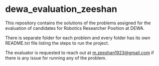 # dewa_evaluation_zeeshan

This repository contains the solutions of the problems assigned for the evaluation of candidates for Robotics Researcher Position at DEWA. 

There is separate folder for each problem and every folder has its own README.txt file listing the steps to run the project. 

The evaluator is requested to reach out at m.zeeshan1923@gmail.com if there is any issue for running any of the problem.
